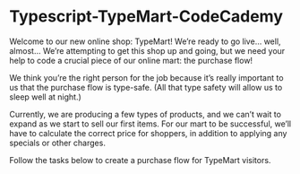 # Typescript-TypeMart-CodeCademy

Welcome to our new online shop: TypeMart! We’re ready to go live… well, almost… We’re attempting to get this shop up and going, but we need your help to code a crucial piece of our online mart: the purchase flow!

We think you’re the right person for the job because it’s really important to us that the purchase flow is type-safe. (All that type safety will allow us to sleep well at night.)

Currently, we are producing a few types of products, and we can’t wait to expand as we start to sell our first items. For our mart to be successful, we’ll have to calculate the correct price for shoppers, in addition to applying any specials or other charges.

Follow the tasks below to create a purchase flow for TypeMart visitors.
